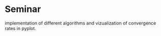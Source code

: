# Seminar

implementation of different algorithms and vizualization of convergence rates in pyplot.



